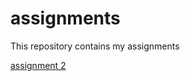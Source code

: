 # assignments
This repository contains my assignments

[assignment 2](http://localhost:8888/notebooks/Downloads/assignment2.ipynb)




